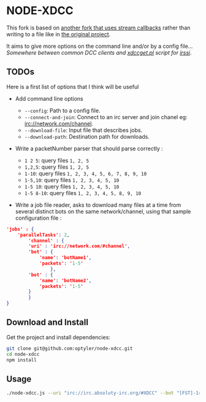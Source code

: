 NODE-XDCC
=========

This fork is based on [another fork that uses stream callbacks](https://github.com/metakirby5/node-sxdcc) rather than writing to a file like in [the original project](https://github.com/pushrax/node-xdcc).

It aims to give more options on the command line and/or by a config file... _Somewhere between common DCC clients and [xdccget.pl](https://github.com/irssi/scripts.irssi.org/blob/gh-pages/scripts/xdccget.pl) script for [irssi](http://www.irssi.org/)_.

TODOs
----

Here is a first list of options that I think will be useful

* Add command line options
	* `--config`: Path to a config file.
	* `--connect-and-join`: Connect to an irc server and join chanel eg: [irc://network.com/channel](irc://network.com/channel).
	* `--download-file`: Input file that describes jobs.
	* `--download-path`: Destination path for downloads.

* Write a packetNumber parser that should parse correctly :
	* `1 2 5`: query files `1, 2, 5`
	* `1,2,5`: query files `1, 2, 5`
	* `1-10`: query files `1, 2, 3, 4, 5, 6, 7, 8, 9, 10`
	* `1-5,10`: query files `1, 2, 3, 4, 5, 10`
	* `1-5 10`: query files `1, 2, 3, 4, 5, 10`
	* `1-5 8-10`: query files `1, 2, 3, 4, 5, 8, 9, 10`

* Write a job file reader, asks to download many files at a time from several distinct bots on the same network/channel, using that sample configuration file :

```json
'jobs' : {
	'parallelTasks': 2,
        'channel' : {
		'uri' : 'irc://network.com/#channel',
		'bot' : {
			'name': 'botName1',
			'packets': '1-5'
            	},
		'bot' : {
			'name': 'botName2',
			'packets': '1-5'
		}
        }
}
```

Download and Install
-------

Get the project and install dependencies:

```sh
git clone git@github.com:optyler/node-xdcc.git
cd node-xdcc
npm install
```

Usage
-----

```sh
./node-xdcc.js --uri "irc://irc.absoluty-irc.org/#XDCC" --bot "[FST]-1r0n" --pack 4
```

